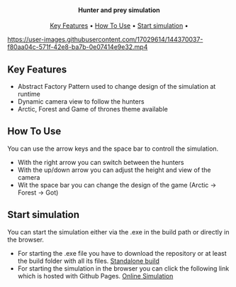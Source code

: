 
<h4 align="center">Hunter and prey simulation</h4>

<p align="center">
  <a href="#key-features">Key Features</a> •
  <a href="#how-to-use">How To Use</a> •
  <a href="#Start-simulation">Start simulation</a> •
</p>


https://user-images.githubusercontent.com/17029614/144370037-f80aa04c-571f-42e8-ba7b-0e07414e9e32.mp4


## Key Features

* Abstract Factory Pattern used to change design of the simulation at runtime
* Dynamic camera view to follow the hunters
* Arctic, Forest and Game of thrones theme available

## How To Use

You can use the arrow keys and the space bar to controll the simulation.
* With the right arrow you can switch between the hunters
* With the up/down arrow you can adjust the height and view of the camera
* Wit the space bar you can change the design of the game (Arctic -> Forest -> Got)


## Start simulation

You can start the simulation either via the .exe in the build path or directly in the browser. 

- For starting the .exe file you have to download the repository or at least the build folder with all its files.
[Standalone build](https://github.com/vanthomiy/hunter_and_prey_abstract_factory/tree/main/hunter_and_prey/Build)
- For starting the simulation in the browser you can click the following link which is hosted with Github Pages.
[Online Simulation](https://vanthomiy.github.io/hunter_and_prey_abstract_factory/)
